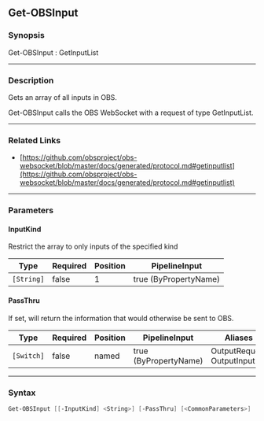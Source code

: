 Get-OBSInput
------------




### Synopsis
Get-OBSInput : GetInputList



---


### Description

Gets an array of all inputs in OBS.


Get-OBSInput calls the OBS WebSocket with a request of type GetInputList.



---


### Related Links
* [https://github.com/obsproject/obs-websocket/blob/master/docs/generated/protocol.md#getinputlist](https://github.com/obsproject/obs-websocket/blob/master/docs/generated/protocol.md#getinputlist)





---


### Parameters
#### **InputKind**

Restrict the array to only inputs of the specified kind






|Type      |Required|Position|PipelineInput        |
|----------|--------|--------|---------------------|
|`[String]`|false   |1       |true (ByPropertyName)|



#### **PassThru**

If set, will return the information that would otherwise be sent to OBS.






|Type      |Required|Position|PipelineInput        |Aliases                      |
|----------|--------|--------|---------------------|-----------------------------|
|`[Switch]`|false   |named   |true (ByPropertyName)|OutputRequest<br/>OutputInput|





---


### Syntax
```PowerShell
Get-OBSInput [[-InputKind] <String>] [-PassThru] [<CommonParameters>]
```
